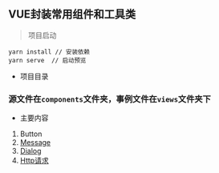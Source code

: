 ## VUE封装常用组件和工具类
> 项目启动
```
yarn install // 安装依赖
yarn serve  // 启动预览
```
- 项目目录
### 源文件在`components`文件夹，事例文件在`views`文件夹下

- 主要内容
1. Button
2. [Message](./src/docs/message.md)
3. [Dialog](./src/docs/dialog.md)
4. [Http请求](./src/docs/http.md)